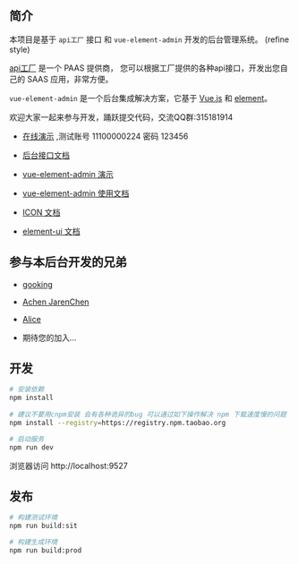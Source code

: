 ## 简介

本项目是基于 `api工厂` 接口 和 `vue-element-admin` 开发的后台管理系统。 (refine style)

[api工厂](https://www.it120.cc/) 是一个 PAAS 提供商，
您可以根据工厂提供的各种api接口，开发出您自己的 SAAS 应用，非常方便。

`vue-element-admin` 是一个后台集成解决方案，它基于 [Vue.js](https://github.com/vuejs/vue) 和 [element](https://github.com/ElemeFE/element)。

欢迎大家一起来参与开发，踊跃提交代码，交流QQ群:315181914

- [在线演示](http://newadmin.it120.cc/) ,测试账号 11100000224 密码 123456

- [后台接口文档](http://user.api.it120.cc)

- [vue-element-admin 演示](http://panjiachen.github.io/vue-element-admin)

- [vue-element-admin 使用文档](https://panjiachen.github.io/vue-element-admin-site/#/zh-cn/README)

- [ICON 文档](http://iconfont.cn/)

- [element-ui 文档](http://element-cn.eleme.io/#/zh-CN/component/installation)

## 参与本后台开发的兄弟

- [gooking](https://github.com/gooking)

- [Achen JarenChen](https://github.com/JarenChen)

- [Alice](https://github.com/Alice-Only)

- 期待您的加入...

## 开发
```bash
# 安装依赖
npm install
   
# 建议不要用cnpm安装 会有各种诡异的bug 可以通过如下操作解决 npm 下载速度慢的问题
npm install --registry=https://registry.npm.taobao.org

# 启动服务
npm run dev
```
浏览器访问 http://localhost:9527

## 发布
```bash
# 构建测试环境
npm run build:sit

# 构建生成环境
npm run build:prod
```
  
